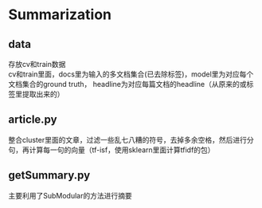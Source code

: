 # Summarization
## data
存放cv和train数据  
cv和train里面，docs里为输入的多文档集合(已去除标签)，model里为对应每个文档集合的ground truth， headline为对应每篇文档的headline（从原来的<HEADLINE>或<HEAD>标签里提取出来的）  
## article.py  
整合cluster里面的文章，过滤一些乱七八糟的符号，去掉多余空格，然后进行分句，再计算每一句的向量（tf-isf，使用sklearn里面计算tfidf的包）  
## getSummary.py  
主要利用了SubModular的方法进行摘要  



